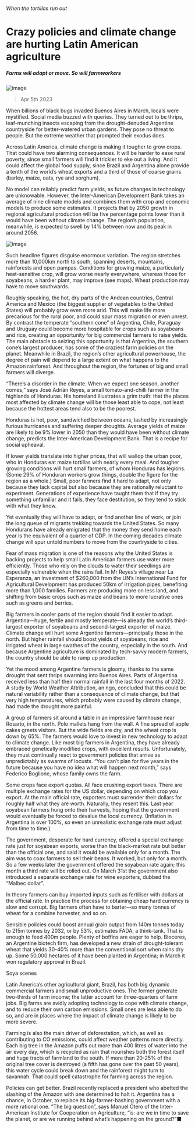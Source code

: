 ###### When the tortillas run out
# Crazy policies and climate change are hurting Latin American agriculture 
##### Farms will adapt or move. So will farmworkers 
![image](images/20230408_AMP002.jpg) 
> Apr 5th 2023 
When billions of black bugs invaded Buenos Aires in March, locals were mystified. Social media buzzed with queries. They turned out to be thrips, leaf-munching insects escaping from the drought-denuded Argentine countryside for better-watered urban gardens. They pose no threat to people. But the extreme weather that prompted their exodus does. 
Across Latin America, climate change is making it tougher to grow crops. That could have two alarming consequences. It will be harder to ease rural poverty, since small farmers will find it trickier to eke out a living. And it could affect the global food supply, since Brazil and Argentina alone provide a tenth of the world’s wheat exports and a third of those of coarse grains (barley, maize, oats, rye and sorghum). 
No model can reliably predict farm yields, as future changes in technology are unknowable. However, the Inter-American Development Bank takes an average of nine climate models and combines them with crop and economic models to produce some estimates. It projects that by 2050 growth in regional agricultural production will be five percentage points lower than it would have been without climate change. The region’s population, meanwhile, is expected to swell by 14% between now and its peak in around 2056. 
![image](images/20230408_AMM955.png) 

Such headline figures disguise enormous variation. The region stretches more than 10,000km north to south, spanning deserts, mountains, rainforests and open pampas. Conditions for growing maize, a particularly heat-sensitive crop, will grow worse nearly everywhere, whereas those for soyabeans, a hardier plant, may improve (see maps). Wheat production may have to move southwards.
Roughly speaking, the hot, dry parts of the Andean countries, Central America and Mexico (the biggest supplier of vegetables to the United States) will probably grow even more arid. This will make life more precarious for the rural poor, and could spur mass migration or even unrest. By contrast the temperate “southern cone” of Argentina, Chile, Paraguay and Uruguay could become more hospitable for crops such as soyabeans and rice, creating an opportunity for big commercial farmers to raise yields. The main obstacle to seizing this opportunity is that Argentina, the southern cone’s largest producer, has some of the craziest farm policies on the planet. Meanwhile in Brazil, the region’s other agricultural powerhouse, the degree of pain will depend to a large extent on what happens to the Amazon rainforest. And throughout the region, the fortunes of big and small farmers will diverge.
“There’s a disorder in the climate. When we expect one season, another comes,” says José Adrián Reyes, a small tomato-and-chilli farmer in the highlands of Honduras. His homeland illustrates a grim truth: that the places most affected by climate change will be those least able to cope, not least because the hottest areas tend also to be the poorest.
Honduras is hot, poor, sandwiched between oceans, lashed by increasingly furious hurricanes and suffering deeper droughts. Average yields of maize are likely to be 9% lower in 2050 than they would have been without climate change, predicts the Inter-American Development Bank. That is a recipe for social upheaval. 
If lower yields translate into higher prices, that will wallop the urban poor, who in Honduras eat maize tortillas with nearly every meal. And tougher growing conditions will hurt small farmers, of whom Honduras has legions. (Some 29% of Honduran workers grow things, double the figure for the region as a whole.) Small, poor farmers find it hard to adapt, not only because they lack capital but also because they are rationally reluctant to experiment. Generations of experience have taught them that if they try something unfamiliar and it fails, they face destitution, so they tend to stick with what they know. 
Yet eventually they will have to adapt, or find another line of work, or join the long queue of migrants trekking towards the United States. So many Hondurans have already emigrated that the money they send home each year is the equivalent of a quarter of GDP.  In the coming decades climate change will spur untold numbers to move from the countryside to cities.
Fear of mass migration is one of the reasons why the United States is backing projects to help small Latin American farmers use water more efficiently. Those who rely on the clouds to water their seedlings are especially vulnerable when the rains fail. In Mr Reyes’s village near La Esperanza, an investment of $260,000 from the UN’s International Fund for Agricultural Development has produced 50km of irrigation pipes, benefiting more than 1,000 families. Farmers are producing more on less land, and shifting from basic crops such as maize and beans to more lucrative ones such as greens and berries. 
Big farmers in cooler parts of the region should find it easier to adapt. Argentina—huge, fertile and mostly temperate—is already the world’s third-largest exporter of soyabeans and second-largest exporter of maize. Climate change will hurt some Argentine farmers—principally those in the north. But higher rainfall should boost yields of soyabeans, rice and irrigated wheat in large swathes of the country, especially in the south. And because Argentine agriculture is dominated by tech-savvy modern farmers, the country should be able to ramp up production. 
Yet the mood among Argentine farmers is gloomy, thanks to the same drought that sent thrips swarming into Buenos Aires. Parts of Argentina received less than half their normal rainfall in the last four months of 2022. A study by World Weather Attribution, an ngo, concluded that this could be natural variability rather than a consequence of climate change, but that very high temperatures, which probably were caused by climate change, had made the drought more painful. 
A group of farmers sit around a table in an impressive farmhouse near Rosario, in the north. Polo mallets hang from the wall. A fine spread of apple cakes greets visitors. But the wide fields are dry, and the wheat crop is down by 65%. The farmers would love to invest in new technology to adapt to climate change. Like most big farmers in Argentina, they have already embraced genetically modified crops, with excellent results. Unfortunately, they must continually react to government policies that arrive as unpredictably as swarms of locusts. “You can’t plan for five years in the future because you have no idea what will happen next month,” says Federico Boglione, whose family owns the farm.
Some crops face export quotas. All face crushing export taxes. There are multiple exchange rates for the US dollar, depending on which crop you export. At the main official rate, exporters must surrender their dollars for roughly half what they are worth. Naturally, they resent this. Last year soyabean farmers hung onto their harvests, hoping that the government would eventually be forced to devalue the local currency. (Inflation in Argentina is over 100%, so even an unrealistic exchange rate must adjust from time to time.)
The government, desperate for hard currency, offered a special exchange rate just for soyabean exports, worse than the black-market rate but better than the official one, and said it would be available only for a month. The aim was to coax farmers to sell their beans. It worked, but only for a month. So a few weeks later the government offered the soyabean rate again; this month a third rate will be rolled out. On March 31st the government also introduced a separate exchange rate for wine exporters, dubbed the “Malbec dollar”. 
In theory farmers can buy imported inputs such as fertiliser with dollars at the official rate. In practice the process for obtaining cheap hard currency is slow and corrupt. Big farmers often have to barter—so many tonnes of wheat for a combine harvester, and so on. 
Sensible policies could boost annual grain output from 140m tonnes today to 215m tonnes by 2032, or by 53%, estimates FADA, a think-tank. That is enough to feed 400m people. Plenty of boffins are eager to help. Bioceres, an Argentine biotech firm, has developed a new strain of drought-tolerant wheat that yields 30-40% more than the conventional sort when rains dry up. Some 50,000 hectares of it have been planted in Argentina; in March it won regulatory approval in Brazil. 
Soya scenes
Latin America’s other agricultural giant, Brazil, has both big dynamic commercial farmers and small unproductive ones. The former generate two-thirds of farm income; the latter account for three-quarters of farm jobs. Big farms are avidly adopting technology to cope with climate change, and to reduce their own carbon emissions. Small ones are less able to do so, and are in places where the impact of climate change is likely to be more severe. 
Farming is also the main driver of deforestation, which, as well as contributing to CO emissions, could affect weather patterns more directly. Each big tree in the Amazon puffs out more than 400 litres of water into the air every day, which is recycled as rain that nourishes both the forest itself and huge tracts of farmland to the south. If more than 20-25% of the original tree cover is destroyed (a fifth has gone over the past 50 years), this water cycle could break down and the rainforest might turn to savannah. That could spell catastrophe for farming across the region. 
Policies can get better. Brazil recently replaced a president who abetted the slashing of the Amazon with one determined to halt it. Argentina has a chance, in October, to replace its big-farmer-bashing government with a more rational one. “The big question”, says Manuel Otero of the Inter-American Institute for Cooperation on Agriculture, “is: are we in time to save the planet, or are we running behind what’s happening on the ground?”■

